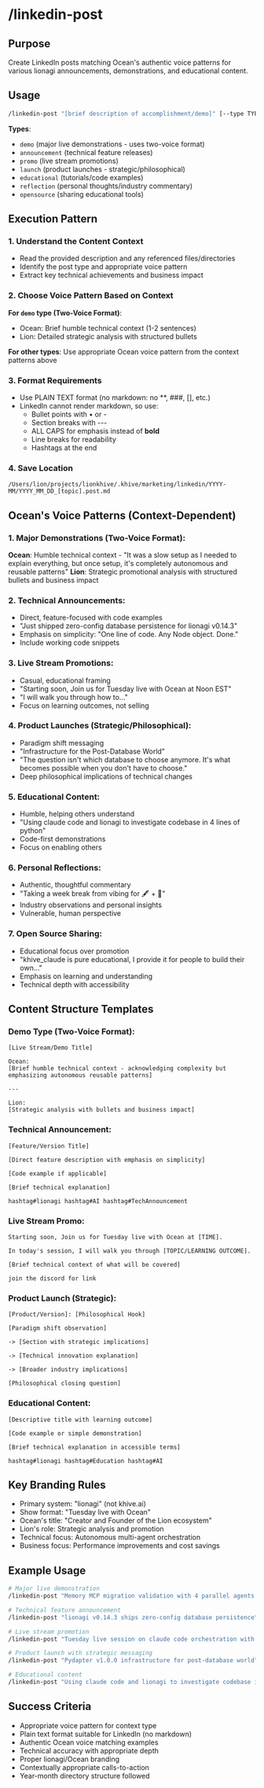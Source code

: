 # /linkedin-post

## Purpose

Create LinkedIn posts matching Ocean's authentic voice patterns for various
lionagi announcements, demonstrations, and educational content.

## Usage

```bash
/linkedin-post "[brief description of accomplishment/demo]" [--type TYPE] [--metrics "key metrics"]
```

**Types**:

- `demo` (major live demonstrations - uses two-voice format)
- `announcement` (technical feature releases)
- `promo` (live stream promotions)
- `launch` (product launches - strategic/philosophical)
- `educational` (tutorials/code examples)
- `reflection` (personal thoughts/industry commentary)
- `opensource` (sharing educational tools)

## Execution Pattern

### 1. Understand the Content Context

- Read the provided description and any referenced files/directories
- Identify the post type and appropriate voice pattern
- Extract key technical achievements and business impact

### 2. Choose Voice Pattern Based on Context

**For `demo` type (Two-Voice Format)**:

- Ocean: Brief humble technical context (1-2 sentences)
- Lion: Detailed strategic analysis with structured bullets

**For other types**: Use appropriate Ocean voice pattern from the context
patterns above

### 3. Format Requirements

- Use PLAIN TEXT format (no markdown: no **, ###, [], etc.)
- LinkedIn cannot render markdown, so use:
  - Bullet points with • or -
  - Section breaks with ---
  - ALL CAPS for emphasis instead of **bold**
  - Line breaks for readability
  - Hashtags at the end

### 4. Save Location

```
/Users/lion/projects/lionkhive/.khive/marketing/linkedin/YYYY-MM/YYYY_MM_DD_[topic].post.md
```

## Ocean's Voice Patterns (Context-Dependent)

### 1. Major Demonstrations (Two-Voice Format):

**Ocean**: Humble technical context - "It was a slow setup as I needed to
explain everything, but once setup, it's completely autonomous and reusable
patterns" **Lion**: Strategic promotional analysis with structured bullets and
business impact

### 2. Technical Announcements:

- Direct, feature-focused with code examples
- "Just shipped zero-config database persistence for lionagi v0.14.3"
- Emphasis on simplicity: "One line of code. Any Node object. Done."
- Include working code snippets

### 3. Live Stream Promotions:

- Casual, educational framing
- "Starting soon, Join us for Tuesday live with Ocean at Noon EST"
- "I will walk you through how to..."
- Focus on learning outcomes, not selling

### 4. Product Launches (Strategic/Philosophical):

- Paradigm shift messaging
- "Infrastructure for the Post-Database World"
- "The question isn't which database to choose anymore. It's what becomes
  possible when you don't have to choose."
- Deep philosophical implications of technical changes

### 5. Educational Content:

- Humble, helping others understand
- "Using claude code and lionagi to investigate codebase in 4 lines of python"
- Code-first demonstrations
- Focus on enabling others

### 6. Personal Reflections:

- Authentic, thoughtful commentary
- "Taking a week break from vibing for 🖋️ + 📜"
- Industry observations and personal insights
- Vulnerable, human perspective

### 7. Open Source Sharing:

- Educational focus over promotion
- "khive_claude is pure educational, I provide it for people to build their
  own..."
- Emphasis on learning and understanding
- Technical depth with accessibility

## Content Structure Templates

### Demo Type (Two-Voice Format):

```
[Live Stream/Demo Title]

Ocean:
[Brief humble technical context - acknowledging complexity but emphasizing autonomous reusable patterns]

---

Lion:
[Strategic analysis with bullets and business impact]
```

### Technical Announcement:

```
[Feature/Version Title]

[Direct feature description with emphasis on simplicity]

[Code example if applicable]

[Brief technical explanation]

hashtag#lionagi hashtag#AI hashtag#TechAnnouncement
```

### Live Stream Promo:

```
Starting soon, Join us for Tuesday live with Ocean at [TIME].

In today's session, I will walk you through [TOPIC/LEARNING OUTCOME].

[Brief technical context of what will be covered]

join the discord for link
```

### Product Launch (Strategic):

```
[Product/Version]: [Philosophical Hook]

[Paradigm shift observation]

-> [Section with strategic implications]

-> [Technical innovation explanation]

-> [Broader industry implications]

[Philosophical closing question]
```

### Educational Content:

```
[Descriptive title with learning outcome]

[Code example or simple demonstration]

[Brief technical explanation in accessible terms]

hashtag#lionagi hashtag#Education hashtag#AI
```

## Key Branding Rules

- Primary system: "lionagi" (not khive.ai)
- Show format: "Tuesday live with Ocean"
- Ocean's title: "Creator and Founder of the Lion ecosystem"
- Lion's role: Strategic analysis and promotion
- Technical focus: Autonomous multi-agent orchestration
- Business focus: Performance improvements and cost savings

## Example Usage

```bash
# Major live demonstration
/linkedin-post "Memory MCP migration validation with 4 parallel agents in 10 minutes" --type demo --metrics "240K savings, 10x performance improvement"

# Technical feature announcement  
/linkedin-post "lionagi v0.14.3 ships zero-config database persistence" --type announcement

# Live stream promotion
/linkedin-post "Tuesday live session on claude code orchestration with jupyter notebooks" --type promo

# Product launch with strategic messaging
/linkedin-post "Pydapter v1.0.0 infrastructure for post-database world" --type launch

# Educational content
/linkedin-post "Using claude code and lionagi to investigate codebase in 4 lines" --type educational
```

## Success Criteria

- Appropriate voice pattern for context type
- Plain text format suitable for LinkedIn (no markdown)
- Authentic Ocean voice matching examples
- Technical accuracy with appropriate depth
- Proper lionagi/Ocean branding
- Contextually appropriate calls-to-action
- Year-month directory structure followed
